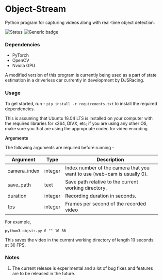 # Object-Stream
Python program for capturing videos along with real-time object detection.

![Status](https://img.shields.io/badge/Status-Experimental-green.svg)
![Generic badge](https://img.shields.io/badge/Python-3.7.3-Blue.svg)

### Dependencies

<ul>
<li>PyTorch</li>
<li>OpenCV</li>
<li>Nvidia GPU</li>
</ul>

A modified version of this program is currently being used as a part of state estimation in a driverless car currently in development by DJSRacing.

### Usage

To get started, run - ```pip install -r requirements.txt``` to install the required dependencies.

This is assuming that Ubuntu 18.04 LTS is installed on your computer with the required libraries for x264, DIVX, etc; if you are using any other OS, make sure you that are using the appropriate codec for video encoding.

<b>Arguments</b><br>

The following arguments are required before running - 

Argument         | Type                           | Description
---------------- | ------------------------------ | ---------------------------------------------------------------------------------
camera_index     | integer                        | Index number of the camera that you want to use (web-cam is usually 0).
save_path        | text                           | Save path relative to the current working directory.
duration         | integer                        | Recording duration in seconds.
fps              | integer                        | Frames per second of the recorded video

For example,

```python3 objstr.py 0 "" 10 30``` <br>

This saves the video in the current working directory of length 10 seconds at 30 FPS.

### Notes 

1. The current release is experimental and a lot of bug fixes and features are to be released in the future.
